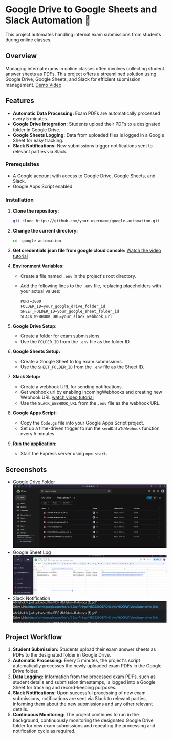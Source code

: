 # Google Drive to Google Sheets and Slack Automation :rocket:

This project automates handling internal exam submissions from students during online classes.

## Overview

Managing internal exams in online classes often involves collecting student answer sheets as PDFs. This project offers a streamlined solution using Google Drive, Google Sheets, and Slack for efficient submission management.
[Demo Video](https://www.loom.com/share/a264f0f5f0a945c1ab870bfafcf553d0?sid=5d277598-445f-40f0-9fb3-be30f72f1adb)

## Features

- **Automatic Data Processing:** Exam PDFs are automatically processed every 5 minutes.
- **Google Drive Integration:** Students upload their PDFs to a designated folder in Google Drive.
- **Google Sheets Logging:** Data from uploaded files is logged in a Google Sheet for easy tracking.
- **Slack Notifications:** New submissions trigger notifications sent to relevant parties via Slack.

### Prerequisites

- A Google account with access to Google Drive, Google Sheets, and Slack.
- Google Apps Script enabled.

### Installation

1. **Clone the repository:**

   ```bash
   git clone https://github.com/your-username/google-automation.git
   ```

2. **Change the current directory:**

   ```bash
   cd  google-automation
   ```

3. **Get credentials.json file from google cloud console:** [Watch the video tutorial](https://www.youtube.com/watch?v=rWcLDax-VmM)

4. **Environment Variables:**

   - Create a file named `.env` in the project's root directory.
   - Add the following lines to the `.env` file, replacing placeholders with your actual values:

     ```plaintext
     PORT=3000
     FOLDER_ID=your_google_drive_folder_id
     SHEET_FOLDER_ID=your_google_sheet_folder_id
     SLACK_WEBHOOK_URL=your_slack_webhook_url
     ```

5. **Google Drive Setup:**

   - Create a folder for exam submissions.
   - Use the `FOLDER_ID` from the `.env` file as the folder ID.

6. **Google Sheets Setup:**

   - Create a Google Sheet to log exam submissions.
   - Use the `SHEET_FOLDER_ID` from the `.env` file as the Sheet ID.

7. **Slack Setup:**

   - Create a webhook URL for sending notifications.
   - Get webhook url by enabling IncomingWebhooks and creating new Webhook URL [watch video tutorial](https://www.youtube.com/watch?v=sxtC40gUS2A)
   - Use the `SLACK_WEBHOOK_URL` from the `.env` file as the webhook URL.

8. **Google Apps Script:**

   - Copy the `Code.gs` file into your Google Apps Script project.
   - Set up a time-driven trigger to run the `sendDataToWebhook` function every 5 minutes.

9. **Run the application:**

   - Start the Express server using `npm start`.

## Screenshots

- Google Drive Folder ![Google Drive Folder](https://raw.githubusercontent.com/bobbyy16/google-automation/main/pictures/drive.png)
- Google Sheet Log ![Google Sheet Log](https://raw.githubusercontent.com/bobbyy16/google-automation/main/pictures/sheet.png)
- Slack Notification ![Slack Notification](https://raw.githubusercontent.com/bobbyy16/google-automation/main/pictures/slack.png)

## Project Workflow

1. **Student Submission:** Students upload their exam answer sheets as PDFs to the designated folder in Google Drive.
2. **Automatic Processing:** Every 5 minutes, the project's script automatically processes the newly uploaded exam PDFs in the Google Drive folder.
3. **Data Logging:** Information from the processed exam PDFs, such as student details and submission timestamps, is logged into a Google Sheet for tracking and record-keeping purposes.
4. **Slack Notifications:** Upon successful processing of new exam submissions, notifications are sent via Slack to relevant parties, informing them about the new submissions and any other relevant details.
5. **Continuous Monitoring:** The project continues to run in the background, continuously monitoring the designated Google Drive folder for new exam submissions and repeating the processing and notification cycle as required.
